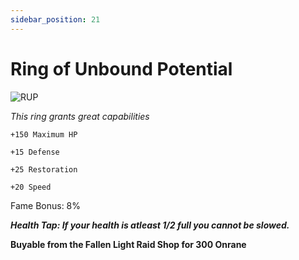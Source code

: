 ```yaml
---
sidebar_position: 21
---
```


# Ring of Unbound Potential

![RUP](https://vwiki.valorserver.com/api/item/picture/ring%20of%20unbound%20potential)

<i>This ring grants great capabilities</i>

    +150 Maximum HP
    
    +15 Defense
    
    +25 Restoration
    
    +20 Speed
    
Fame Bonus: 8%

***Health Tap: If your health is atleast 1/2 full you cannot be slowed.***

**Buyable from the Fallen Light Raid Shop for 300 Onrane**

